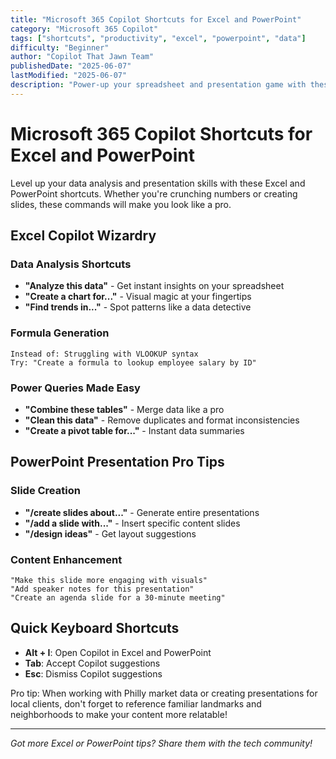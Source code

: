 ```yaml
---
title: "Microsoft 365 Copilot Shortcuts for Excel and PowerPoint"
category: "Microsoft 365 Copilot"
tags: ["shortcuts", "productivity", "excel", "powerpoint", "data"]
difficulty: "Beginner"
author: "Copilot That Jawn Team"
publishedDate: "2025-06-07"
lastModified: "2025-06-07"
description: "Power-up your spreadsheet and presentation game with these essential Microsoft 365 Copilot shortcuts."
---
```


# Microsoft 365 Copilot Shortcuts for Excel and PowerPoint

Level up your data analysis and presentation skills with these Excel and PowerPoint shortcuts. Whether you're crunching numbers or creating slides, these commands will make you look like a pro.

## Excel Copilot Wizardry

### Data Analysis Shortcuts
- **"Analyze this data"** - Get instant insights on your spreadsheet
- **"Create a chart for..."** - Visual magic at your fingertips
- **"Find trends in..."** - Spot patterns like a data detective

### Formula Generation
```
Instead of: Struggling with VLOOKUP syntax
Try: "Create a formula to lookup employee salary by ID"
```

### Power Queries Made Easy
- **"Combine these tables"** - Merge data like a pro
- **"Clean this data"** - Remove duplicates and format inconsistencies
- **"Create a pivot table for..."** - Instant data summaries

## PowerPoint Presentation Pro Tips

### Slide Creation
- **"/create slides about..."** - Generate entire presentations
- **"/add a slide with..."** - Insert specific content slides
- **"/design ideas"** - Get layout suggestions

### Content Enhancement
```
"Make this slide more engaging with visuals"
"Add speaker notes for this presentation"
"Create an agenda slide for a 30-minute meeting"
```

## Quick Keyboard Shortcuts

- **Alt + I**: Open Copilot in Excel and PowerPoint
- **Tab**: Accept Copilot suggestions
- **Esc**: Dismiss Copilot suggestions

Pro tip: When working with Philly market data or creating presentations for local clients, don't forget to reference familiar landmarks and neighborhoods to make your content more relatable!

---

*Got more Excel or PowerPoint tips? Share them with the tech community!*
